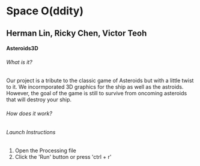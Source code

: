 # Space O(ddity)
## Herman Lin, Ricky Chen, Victor Teoh


#### Asteroids3D


###### What is it?
Our project is a tribute to the classic game of Asteroids but with
a little twist to it. We incormporated 3D graphics for the ship as
well as the astroids. However, the goal of the game is still to
survive from oncoming asteroids that will destroy your ship.  
###### How does it work?

###### Launch Instructions
1) Open the Processing file
2) Click the 'Run' button or press 'ctrl + r'